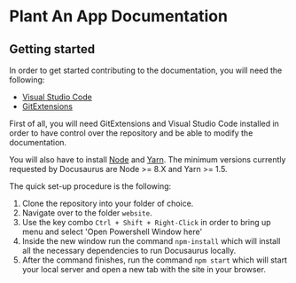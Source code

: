 # Plant An App Documentation

## Getting started

In order to get started contributing to the documentation, you will need the following:
  * [Visual Studio Code](https://code.visualstudio.com/)
  * [GitExtensions](http://gitextensions.github.io/)

First of all, you will need GitExtensions and Visual Studio Code installed in order to have control over the repository and be able to modify the documentation.

You will also have to install [Node](https://nodejs.org/en/download/) and [Yarn](https://classic.yarnpkg.com/en/docs/install). The minimum versions currently requested by Docusaurus are Node >= 8.X and Yarn >= 1.5.

The quick set-up procedure is the following:  

  1. Clone the repository into your folder of choice. 
  2. Navigate over to the folder `website`.
  3. Use the key combo `Ctrl + Shift + Right-Click` in order to bring up menu and select  'Open Powershell Window here'
  4. Inside the new window run the command `npm-install` which will install all the necessary dependencies to run Docusaurus locally.
  5. After the command finishes, run the command `npm start` which will start your local server and open a new tab with the site in your browser.
